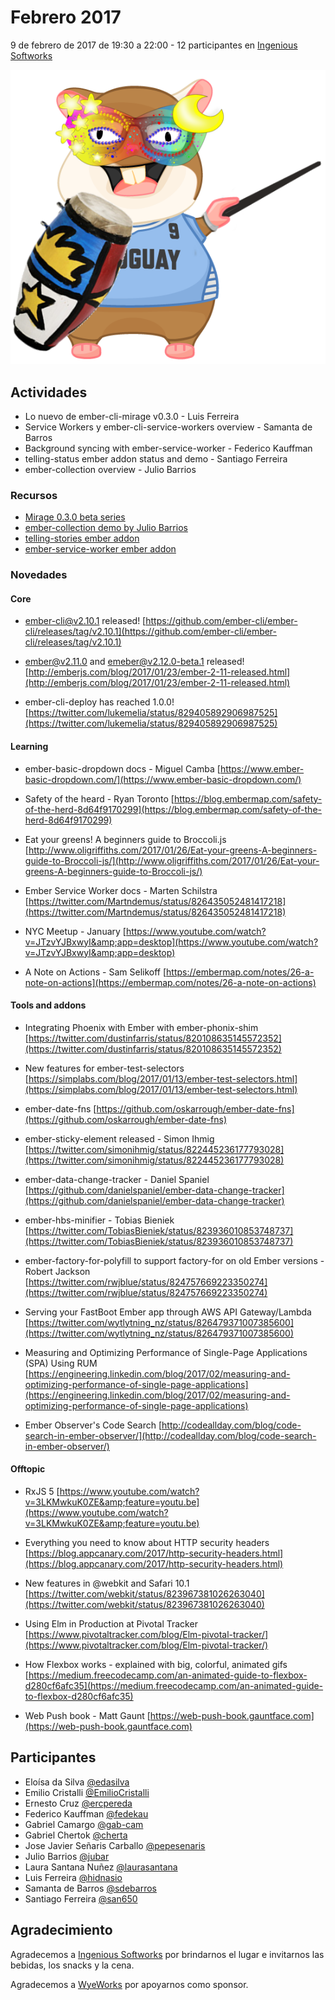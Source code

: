 # Febrero 2017

9 de febrero de 2017 de 19:30 a 22:00 - 12 participantes en [Ingenious Softworks](http://ingsw.com)

![GitHub Logo](https://github.com/jubar/ember-montevideo.github.io/raw/master/photos/2017-2/tomster-carnavalero.png)

## Actividades

* Lo nuevo de ember-cli-mirage v0.3.0 - Luis Ferreira
* Service Workers y ember-cli-service-workers overview - Samanta de Barros
* Background syncing with ember-service-worker - Federico Kauffman
* telling-status ember addon status and demo - Santiago Ferreira
* ember-collection overview - Julio Barrios

### Recursos

* [Mirage 0.3.0 beta series](http://www.ember-cli-mirage.com/blog/2017/01/09/0-3-0-beta-series/)
* [ember-collection demo by Julio Barrios](https://github.com/jubar/ember-collection-demo)
* [telling-stories ember addon](https://github.com/mvdwg/telling-stories)
* [ember-service-worker ember addon](http://ember-service-worker.com/)

### Novedades

#### Core

* ember-cli@v2.10.1 released!
  [https://github.com/ember-cli/ember-cli/releases/tag/v2.10.1](https://github.com/ember-cli/ember-cli/releases/tag/v2.10.1)

* ember@v2.11.0 and emeber@v2.12.0-beta.1 released!
  [http://emberjs.com/blog/2017/01/23/ember-2-11-released.html](http://emberjs.com/blog/2017/01/23/ember-2-11-released.html)

* ember-cli-deploy has reached 1.0.0!
  [https://twitter.com/lukemelia/status/829405892906987525](https://twitter.com/lukemelia/status/829405892906987525)

#### Learning</p>

* ember-basic-dropdown docs - Miguel Camba
  [https://www.ember-basic-dropdown.com/](https://www.ember-basic-dropdown.com/)

* Safety of the heard - Ryan Toronto
  [https://blog.embermap.com/safety-of-the-herd-8d64f9170299](https://blog.embermap.com/safety-of-the-herd-8d64f9170299)

* Eat your greens! A beginners guide to Broccoli.js
  [http://www.oligriffiths.com/2017/01/26/Eat-your-greens-A-beginners-guide-to-Broccoli-js/](http://www.oligriffiths.com/2017/01/26/Eat-your-greens-A-beginners-guide-to-Broccoli-js/)

* Ember Service Worker docs - Marten Schilstra
  [https://twitter.com/Martndemus/status/826435052481417218](https://twitter.com/Martndemus/status/826435052481417218)

* NYC Meetup - January
  [https://www.youtube.com/watch?v=JTzvYJBxwyI&amp;app=desktop](https://www.youtube.com/watch?v=JTzvYJBxwyI&amp;app=desktop)

* A Note on Actions - Sam Selikoff
  [https://embermap.com/notes/26-a-note-on-actions](https://embermap.com/notes/26-a-note-on-actions)




#### Tools and addons

* Integrating Phoenix with Ember with ember-phonix-shim
  [https://twitter.com/dustinfarris/status/820108635145572352](https://twitter.com/dustinfarris/status/820108635145572352)

* New features for ember-test-selectors
  [https://simplabs.com/blog/2017/01/13/ember-test-selectors.html](https://simplabs.com/blog/2017/01/13/ember-test-selectors.html)

* ember-date-fns
  [https://github.com/oskarrough/ember-date-fns](https://github.com/oskarrough/ember-date-fns)

* ember-sticky-element released - Simon Ihmig
  [https://twitter.com/simonihmig/status/822445236177793028](https://twitter.com/simonihmig/status/822445236177793028)

* ember-data-change-tracker - Daniel Spaniel
  [https://github.com/danielspaniel/ember-data-change-tracker](https://github.com/danielspaniel/ember-data-change-tracker)

* ember-hbs-minifier - Tobias Bieniek
  [https://twitter.com/TobiasBieniek/status/823936010853748737](https://twitter.com/TobiasBieniek/status/823936010853748737)

* ember-factory-for-polyfill to support factory-for on old Ember versions - Robert Jackson
  [https://twitter.com/rwjblue/status/824757669223350274](https://twitter.com/rwjblue/status/824757669223350274)

* Serving your FastBoot Ember app through AWS API Gateway/Lambda
  [https://twitter.com/wytlytning_nz/status/826479371007385600](https://twitter.com/wytlytning_nz/status/826479371007385600)

* Measuring and Optimizing Performance of Single-Page Applications (SPA) Using RUM
  [https://engineering.linkedin.com/blog/2017/02/measuring-and-optimizing-performance-of-single-page-applications](https://engineering.linkedin.com/blog/2017/02/measuring-and-optimizing-performance-of-single-page-applications)

* Ember Observer's Code Search
  [http://codeallday.com/blog/code-search-in-ember-observer/](http://codeallday.com/blog/code-search-in-ember-observer/)

#### Offtopic

* RxJS 5
  [https://www.youtube.com/watch?v=3LKMwkuK0ZE&amp;feature=youtu.be](https://www.youtube.com/watch?v=3LKMwkuK0ZE&amp;feature=youtu.be)

* Everything you need to know about HTTP security headers
  [https://blog.appcanary.com/2017/http-security-headers.html](https://blog.appcanary.com/2017/http-security-headers.html)

* New features in @webkit and Safari 10.1
  [https://twitter.com/webkit/status/823967381026263040](https://twitter.com/webkit/status/823967381026263040)

* Using Elm in Production at Pivotal Tracker
  [https://www.pivotaltracker.com/blog/Elm-pivotal-tracker/](https://www.pivotaltracker.com/blog/Elm-pivotal-tracker/)

* How Flexbox works - explained with big, colorful, animated gifs
  [https://medium.freecodecamp.com/an-animated-guide-to-flexbox-d280cf6afc35](https://medium.freecodecamp.com/an-animated-guide-to-flexbox-d280cf6afc35)

* Web Push book - Matt Gaunt
  [https://web-push-book.gauntface.com](https://web-push-book.gauntface.com)


## Participantes

* Eloísa da Silva [@edasilva](https://github.com/edasilva)
* Emilio Cristalli [@EmilioCristalli](https://github.com/EmilioCristalli)
* Ernesto Cruz [@ercpereda](https://github.com/ercpereda)
* Federico Kauffman [@fedekau](https://github.com/fedekau)
* Gabriel Camargo [@gab-cam](https://github.com/gab-cam)
* Gabriel Chertok [@cherta](https://github.com/cherta)
* Jose Javier Señaris Carballo [@pepesenaris](https://github.com/pepesenaris)
* Julio Barrios [@jubar](https://github.com/jubar)
* Laura Santana Nuñez [@laurasantana](https://github.com/laurasantana)
* Luis Ferreira [@hidnasio](https://github.com/hidnasio)
* Samanta de Barros [@sdebarros](https://github.com/sdebarros)
* Santiago Ferreira [@san650](https://github.com/san650)

## Agradecimiento

Agradecemos a [Ingenious Softworks](http://www.ingsw.com/") por brindarnos el lugar e invitarnos las bebidas, los snacks y la cena.

Agradecemos a [WyeWorks](https://wyeworks.com/) por apoyarnos como sponsor.
